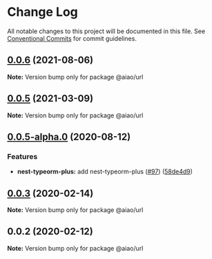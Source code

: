 # Change Log

All notable changes to this project will be documented in this file.
See [Conventional Commits](https://conventionalcommits.org) for commit guidelines.

## [0.0.6](https://github.com/aiao-io/aiao/compare/@aiao/url@0.0.5-alpha.0...@aiao/url@0.0.6) (2021-08-06)

**Note:** Version bump only for package @aiao/url

## [0.0.5](https://github.com/aiao-io/aiao/compare/@aiao/url@0.0.5-alpha.0...@aiao/url@0.0.5) (2021-03-09)

**Note:** Version bump only for package @aiao/url

## [0.0.5-alpha.0](https://github.com/aiao-io/aiao/compare/@aiao/url@0.0.3...@aiao/url@0.0.5-alpha.0) (2020-08-12)

### Features

- **nest-typeorm-plus:** add nest-typeorm-plus ([#97](https://github.com/aiao-io/aiao/issues/97)) ([58de4d9](https://github.com/aiao-io/aiao/commit/58de4d9f6595824d86f59d4018ea4065c84f58fa))

## [0.0.3](https://github.com/aiao-io/aiao/compare/@aiao/url@0.0.2...@aiao/url@0.0.3) (2020-02-14)

**Note:** Version bump only for package @aiao/url

## 0.0.2 (2020-02-12)

**Note:** Version bump only for package @aiao/url
